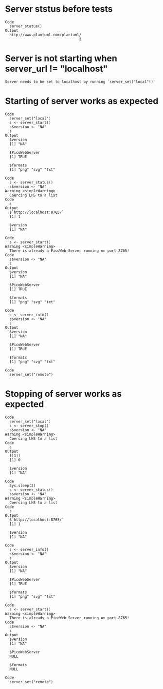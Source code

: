 # Server ststus before tests

    Code
      server_status()
    Output
      http://www.plantuml.com/plantuml/ 
                                      2 

# Server is not starting when server_url != "localhost"

    Server needs to be set to localhost by running `server_set("local"!)`

# Starting of server works as expected

    Code
      server_set("local")
      s <- server_start()
      s$version <- "NA"
      s
    Output
      $version
      [1] "NA"
      
      $PicoWebServer
      [1] TRUE
      
      $formats
      [1] "png" "svg" "txt"
      
    Code
      s <- server_status()
      s$version <- "NA"
    Warning <simpleWarning>
      Coercing LHS to a list
    Code
      s
    Output
      $`http://localhost:8765/`
      [1] 1
      
      $version
      [1] "NA"
      
    Code
      s <- server_start()
    Warning <simpleWarning>
      There is already a PicoWeb Server running on port 8765!
    Code
      s$version <- "NA"
      s
    Output
      $version
      [1] "NA"
      
      $PicoWebServer
      [1] TRUE
      
      $formats
      [1] "png" "svg" "txt"
      
    Code
      s <- server_info()
      s$version <- "NA"
      s
    Output
      $version
      [1] "NA"
      
      $PicoWebServer
      [1] TRUE
      
      $formats
      [1] "png" "svg" "txt"
      
    Code
      server_set("remote")

# Stopping of server works as expected

    Code
      server_set("local")
      s <- server_stop()
      s$version <- "NA"
    Warning <simpleWarning>
      Coercing LHS to a list
    Code
      s
    Output
      [[1]]
      [1] 0
      
      $version
      [1] "NA"
      
    Code
      Sys.sleep(2)
      s <- server_status()
      s$version <- "NA"
    Warning <simpleWarning>
      Coercing LHS to a list
    Code
      s
    Output
      $`http://localhost:8765/`
      [1] 1
      
      $version
      [1] "NA"
      
    Code
      s <- server_info()
      s$version <- "NA"
      s
    Output
      $version
      [1] "NA"
      
      $PicoWebServer
      [1] TRUE
      
      $formats
      [1] "png" "svg" "txt"
      
    Code
      s <- server_start()
    Warning <simpleWarning>
      There is already a PicoWeb Server running on port 8765!
    Code
      s$version <- "NA"
      s
    Output
      $version
      [1] "NA"
      
      $PicoWebServer
      NULL
      
      $formats
      NULL
      
    Code
      server_set("remote")

